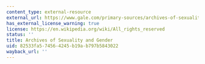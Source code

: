 ```yaml
---
content_type: external-resource
external_url: https://www.gale.com/primary-sources/archives-of-sexuality-and-gender
has_external_license_warning: true
license: https://en.wikipedia.org/wiki/All_rights_reserved
status: ''
title: Archives of Sexuality and Gender
uid: 82533fa5-7456-4245-b19a-b797b5843022
wayback_url: ''
---
```

